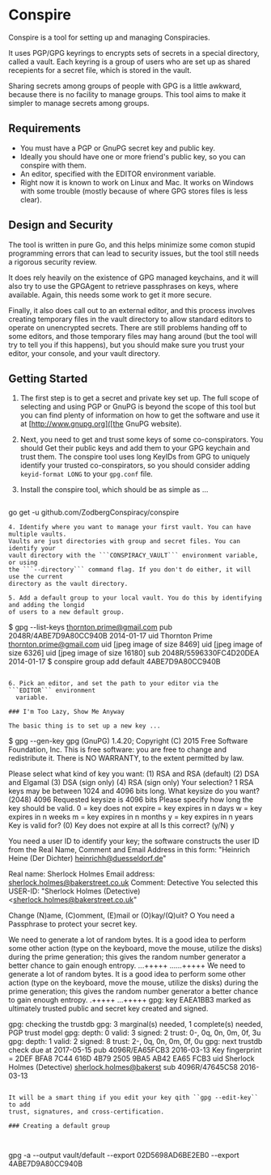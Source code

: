 
# Conspire

Conspire is a tool for setting up and managing Conspiracies.

It uses PGP/GPG keyrings to encrypts sets of secrets in a special
directory, called a vault. Each keyring is a group of users who are set up
as shared recepients for a secret file, which is stored in the vault.

Sharing secrets among groups of people with GPG is a little awkward, because
there is no facility to manage groups. This tool aims to make it simpler
to manage secrets among groups.

## Requirements

* You must have a PGP or GnuPG secret key and public key.
* Ideally you should have one or more friend's public key, so you can
  conspire with them.
* An editor, specified with the EDITOR environment variable.
* Right now it is known to work on Linux and Mac. It works on Windows with some trouble (mostly because of where GPG stores files is less clear).

## Design and Security

The tool is written in pure Go, and this helps minimize some comon stupid
programming errors that can lead to security issues, but the tool still needs
a rigorous security review.

It does rely heavily on the existence of GPG managed keychains, and it will also
try to use the GPGAgent to retrieve passphrases on keys, where available. Again,
this needs some work to get it more secure.

Finally, it also does call out to an external editor, and this process involves
creating temporary files in the vault directory to allow standard editors to
operate on unencrypted secrets. There are still problems handing off to some
editors, and those temporary files may hang around (but the tool will try to
tell you if this happens), but you should make sure you trust your editor, your
console, and your vault directory.

## Getting Started

1. The first step is to get a secret and private key set up. The full scope of
  selecting and using PGP or GnuPG is beyond the scope of this tool but you
  can find plenty of information on how to get the software and use it at
  [http://www.gnupg.org]([the GnuPG website).

2. Next, you need to get and trust some keys of some co-conspirators. You should
  Get their public keys and add them to your GPG keychain and trust them. The
  conspire tool uses long KeyIDs from GPG to uniquely identify your trusted
  co-conspirators, so you should consider adding ```keyid-format LONG``` to your
  ```gpg.conf``` file.

3. Install the conspire tool, which should be as simple as ...
   ```
go get -u github.com/ZodbergConspiracy/conspire
  ```
4. Identify where you want to manage your first vault. You can have multiple vaults.
  Vaults are just directories with group and secret files. You can identify your
  vault directory with the ```CONSPIRACY_VAULT``` environment variable, or using
  the ```--directory``` command flag. If you don't do either, it will use the current
  directory as the vault directory.

5. Add a default group to your local vault. You do this by identifying and adding the longid
  of users to a new default group.

```
$ gpg --list-keys thornton.prime@gmail.com
pub   2048R/4ABE7D9A80CC940B 2014-01-17
uid                          Thornton Prime <thornton.prime@gmail.com>
uid                          [jpeg image of size 8469]
uid                          [jpeg image of size 6326]
uid                          [jpeg image of size 16180]
sub   2048R/5596330FC4D20DEA 2014-01-17
$ conspire group add default 4ABE7D9A80CC940B
```

6. Pick an editor, and set the path to your editor via the ```EDITOR``` environment
  variable.

### I'm Too Lazy, Show Me Anyway

The basic thing is to set up a new key ...

```
$ gpg --gen-key
gpg (GnuPG) 1.4.20; Copyright (C) 2015 Free Software Foundation, Inc.
This is free software: you are free to change and redistribute it.
There is NO WARRANTY, to the extent permitted by law.

Please select what kind of key you want:
   (1) RSA and RSA (default)
   (2) DSA and Elgamal
   (3) DSA (sign only)
   (4) RSA (sign only)
Your selection? 1
RSA keys may be between 1024 and 4096 bits long.
What keysize do you want? (2048) 4096
Requested keysize is 4096 bits
Please specify how long the key should be valid.
         0 = key does not expire
      <n>  = key expires in n days
      <n>w = key expires in n weeks
      <n>m = key expires in n months
      <n>y = key expires in n years
Key is valid for? (0) 
Key does not expire at all
Is this correct? (y/N) y

You need a user ID to identify your key; the software constructs the user
ID
from the Real Name, Comment and Email Address in this form:
    "Heinrich Heine (Der Dichter) <heinrichh@duesseldorf.de>"

Real name: Sherlock Holmes
Email address: sherlock.holmes@bakerstreet.co.uk
Comment: Detective
You selected this USER-ID:
    "Sherlock Holmes (Detective) <sherlock.holmes@bakerstreet.co.uk"

Change (N)ame, (C)omment, (E)mail or (O)kay/(Q)uit? O
You need a Passphrase to protect your secret key.

We need to generate a lot of random bytes. It is a good idea to perform
some other action (type on the keyboard, move the mouse, utilize the
disks) during the prime generation; this gives the random number
generator a better chance to gain enough entropy.
...+++++
......+++++
We need to generate a lot of random bytes. It is a good idea to perform
some other action (type on the keyboard, move the mouse, utilize the
disks) during the prime generation; this gives the random number
generator a better chance to gain enough entropy.
.+++++
...+++++
gpg: key EAEA1BB3 marked as ultimately trusted
public and secret key created and signed.

gpg: checking the trustdb
gpg: 3 marginal(s) needed, 1 complete(s) needed, PGP trust model
gpg: depth: 0  valid:   3  signed:   2  trust: 0-, 0q, 0n, 0m, 0f, 3u
gpg: depth: 1  valid:   2  signed:   8  trust: 2-, 0q, 0n, 0m, 0f, 0u
gpg: next trustdb check due at 2017-05-15
pub   4096R/EA65FCB3 2016-03-13
      Key fingerprint = 2DEF BFA8 7C44 616D 4B79  2505 9BA5 AB42 EA65 FCB3
uid                  Sherlock Holmes (Detective) <sherlock.holmes@bakerst>
sub   4096R/47645C58 2016-03-13

```

It will be a smart thing if you edit your key qith ``gpg --edit-key`` to add
trust, signatures, and cross-certification.

### Creating a default group



```
gpg -a --output vault/default --export 02D5698AD6BE2EB0 --export 4ABE7D9A80CC940B
```


